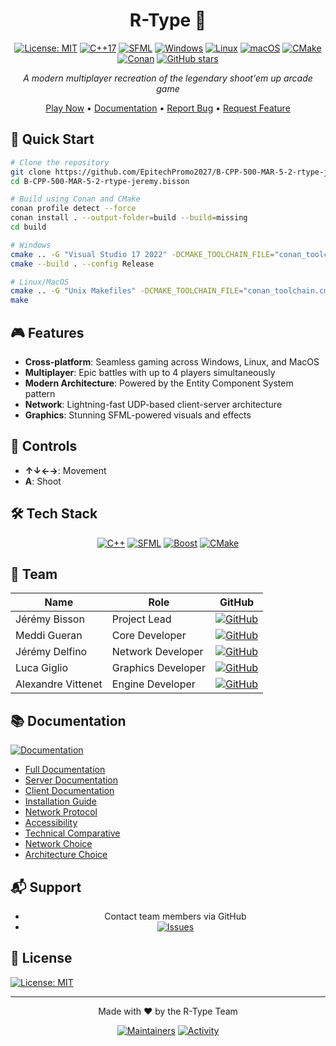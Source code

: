 <div align="center">

# R-Type 🚀

[![License: MIT](https://img.shields.io/badge/License-MIT-yellow.svg)](https://opensource.org/licenses/MIT)
[![C++17](https://img.shields.io/badge/C++-17-00599C?logo=c%2B%2B&logoColor=white)](https://en.cppreference.com/w/cpp/17)
[![SFML](https://img.shields.io/badge/SFML-2.5.1-8CC445?logo=SFML&logoColor=white)](https://www.sfml-dev.org/)
[![Windows](https://img.shields.io/badge/Windows-0078D6?logo=windows&logoColor=white)](docs/installation.md)
[![Linux](https://img.shields.io/badge/Linux-FCC624?logo=linux&logoColor=black)](docs/installation.md)
[![macOS](https://img.shields.io/badge/macOS-000000?logo=apple&logoColor=white)](docs/installation.md)
[![CMake](https://img.shields.io/badge/CMake-064F8C?logo=cmake&logoColor=white)](https://cmake.org/)
[![Conan](https://img.shields.io/badge/Conan-6699CB?logo=conan&logoColor=white)](https://conan.io/)
[![GitHub stars](https://img.shields.io/github/stars/EpitechPromo2027/B-CPP-500-MAR-5-2-rtype-jeremy.bisson?style=social)](https://github.com/EpitechPromo2027/B-CPP-500-MAR-5-2-rtype-jeremy.bisson)

*A modern multiplayer recreation of the legendary shoot'em up arcade game*

[Play Now](#quick-start) • [Documentation](docs/index.md) • [Report Bug](issues) • [Request Feature](issues)

</div>

## 🚀 Quick Start

```bash
# Clone the repository
git clone https://github.com/EpitechPromo2027/B-CPP-500-MAR-5-2-rtype-jeremy.bisson.git
cd B-CPP-500-MAR-5-2-rtype-jeremy.bisson

# Build using Conan and CMake
conan profile detect --force
conan install . --output-folder=build --build=missing
cd build

# Windows
cmake .. -G "Visual Studio 17 2022" -DCMAKE_TOOLCHAIN_FILE="conan_toolchain.cmake"
cmake --build . --config Release

# Linux/MacOS
cmake .. -G "Unix Makefiles" -DCMAKE_TOOLCHAIN_FILE="conan_toolchain.cmake" -DCMAKE_BUILD_TYPE=Release
make
```

## 🎮 Features

- **Cross-platform**: Seamless gaming across Windows, Linux, and MacOS
- **Multiplayer**: Epic battles with up to 4 players simultaneously
- **Modern Architecture**: Powered by the Entity Component System pattern
- **Network**: Lightning-fast UDP-based client-server architecture
- **Graphics**: Stunning SFML-powered visuals and effects

## 🎯 Controls

- **↑↓←→**: Movement
- **A**: Shoot

## 🛠️ Tech Stack

<div align="center">

[![C++](https://img.shields.io/badge/C++-Solutions-00599C?style=for-the-badge&logo=c%2B%2B&logoColor=white)](https://isocpp.org/)
[![SFML](https://img.shields.io/badge/SFML-Gaming-8CC445?style=for-the-badge&logo=SFML&logoColor=white)](https://www.sfml-dev.org/)
[![Boost](https://img.shields.io/badge/Boost-Network-F7901E?style=for-the-badge&logo=boost&logoColor=white)](https://www.boost.org/)
[![CMake](https://img.shields.io/badge/CMake-Build-064F8C?style=for-the-badge&logo=cmake&logoColor=white)](https://cmake.org/)

</div>

## 👥 Team

| Name | Role | GitHub |
|------|------|--------|
| Jérémy Bisson | Project Lead | [![GitHub](https://img.shields.io/github/followers/jeremybepitech?label=follow&style=social)](https://github.com/jeremybepitech) |
| Meddi Gueran | Core Developer | [![GitHub](https://img.shields.io/github/followers/MeddiGU?label=follow&style=social)](https://github.com/MeddiGU) |
| Jérémy Delfino | Network Developer | [![GitHub](https://img.shields.io/github/followers/jeremydelfino?label=follow&style=social)](https://github.com/jeremydelfino) |
| Luca Giglio | Graphics Developer | [![GitHub](https://img.shields.io/github/followers/LaJinxKonAime?label=follow&style=social)](https://github.com/LaJinxKonAime) |
| Alexandre Vittenet | Engine Developer | [![GitHub](https://img.shields.io/github/followers/SHRaton?label=follow&style=social)](https://github.com/SHRaton) |

## 📚 Documentation

[![Documentation](https://img.shields.io/badge/documentation-online-brightgreen.svg)](docs/index.md)

- [Full Documentation](docs/index.md)
- [Server Documentation](docs/server.md)
- [Client Documentation](docs/client.md)
- [Installation Guide](docs/installation.md)
- [Network Protocol](docs/rfc.txt)
- [Accessibility](docs/Accessibility.md)
- [Technical Comparative](docs/TechnicalComparative.md)
- [Network Choice](docs/NetworkChoice.md)
- [Architecture Choice](docs/ArchitectureChoice.md)

## 📬 Support

<div align="center">

- Contact team members via GitHub
- [![Issues](https://img.shields.io/badge/Issues-Create-d73a4a?style=for-the-badge&logo=github)](https://github.com/EpitechPromo2027/B-CPP-500-MAR-5-2-rtype-jeremy.bisson/issues)

</div>

## 📜 License

[![License: MIT](https://img.shields.io/badge/License-MIT-yellow.svg)](https://opensource.org/licenses/MIT)

---

<div align="center">

Made with ❤️ by the R-Type Team

[![Maintainers](https://img.shields.io/badge/maintainers-R--Type%20Team-blue)](https://github.com/EpitechPromo2027/B-CPP-500-MAR-5-2-rtype-jeremy.bisson/graphs/contributors)
[![Activity](https://img.shields.io/github/commit-activity/m/EpitechPromo2027/B-CPP-500-MAR-5-2-rtype-jeremy.bisson)](https://github.com/EpitechPromo2027/B-CPP-500-MAR-5-2-rtype-jeremy.bisson/graphs/commit-activity)

</div>